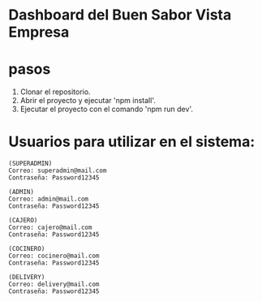 # Dashboard del Buen Sabor Vista Empresa
# pasos
1. Clonar el repositorio.
2. Abrir el proyecto y ejecutar 'npm install'.
3. Ejecutar el proyecto con el comando 'npm run dev'.

# Usuarios para utilizar en el sistema:
```
(SUPERADMIN)
Correo: superadmin@mail.com
Contraseña: Password12345
 
(ADMIN)
Correo: admin@mail.com
Contraseña: Password12345

(CAJERO)
Correo: cajero@mail.com
Contraseña: Password12345

(COCINERO)
Correo: cocinero@mail.com
Contraseña: Password12345

(DELIVERY)
Correo: delivery@mail.com
Contraseña: Password12345
```

